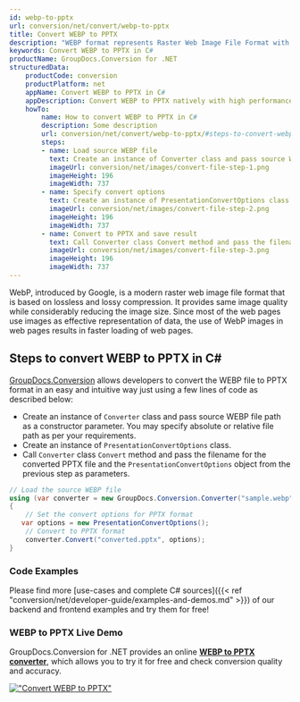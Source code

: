 ```yaml
---
id: webp-to-pptx
url: conversion/net/convert/webp-to-pptx
title: Convert WEBP to PPTX
description: "WEBP format represents Raster Web Image File Format with .webp extension. Learn how to convert WEBP to PPTX file programmatically in C# language using GroupDocs.Conversion for .NET library."
keywords: Convert WEBP to PPTX in C#
productName: GroupDocs.Conversion for .NET
structuredData:
    productCode: conversion
    productPlatform: net
    appName: Convert WEBP to PPTX in C#
    appDescription: Convert WEBP to PPTX natively with high performance using C# language and server side GroupDocs.Conversion for .NET APIs, without the use of any software like Microsoft or Open Office.
    howTo:
        name: How to convert WEBP to PPTX in C# 
        description: Some description
        url: conversion/net/convert/webp-to-pptx/#steps-to-convert-webp-to-pptx-in-c
        steps:
        - name: Load source WEBP file 
          text: Create an instance of Converter class and pass source WEBP file path as a constructor parameter. You may specify absolute or relative file path as per your requirements. 
          imageUrl: conversion/net/images/convert-file-step-1.png
          imageHeight: 196
          imageWidth: 737
        - name: Specify convert options 
          text: Create an instance of PresentationConvertOptions class.
          imageUrl: conversion/net/images/convert-file-step-2.png
          imageHeight: 196
          imageWidth: 737
        - name: Convert to PPTX and save result 
          text: Call Converter class Convert method and pass the filename for the converted HTML file and the PresentationConvertOptions object from the previous step as parameters.
          imageUrl: conversion/net/images/convert-file-step-3.png
          imageHeight: 196
          imageWidth: 737
---
```


WebP, introduced by Google, is a modern raster web image file format that is based on lossless and lossy compression. It provides same image quality while considerably reducing the image size. Since most of the web pages use images as effective representation of data, the use of WebP images in web pages results in faster loading of web pages.

## Steps to convert WEBP to PPTX in C#

[GroupDocs.Conversion](https://products.groupdocs.com/conversion/net) allows developers to convert the WEBP file to PPTX format in an easy and intuitive way just using a few lines of code as described below:

* Create an instance of `Converter` class and pass source WEBP file path as a constructor parameter. You may specify absolute or relative file path as per your requirements. 
* Create an instance of `PresentationConvertOptions` class.
* Call `Converter` class `Convert` method and pass the filename for the converted PPTX file and the `PresentationConvertOptions` object from the previous step as parameters.

```csharp
// Load the source WEBP file
using (var converter = new GroupDocs.Conversion.Converter("sample.webp"))
{
    // Set the convert options for PPTX format
   var options = new PresentationConvertOptions();
    // Convert to PPTX format
    converter.Convert("converted.pptx", options);
}
```

### Code Examples

Please find more [use-cases and complete C# sources]({{< ref "conversion/net/developer-guide/examples-and-demos.md" >}}) of our backend and frontend examples and try them for free!

### WEBP to PPTX Live Demo

GroupDocs.Conversion for .NET provides an online [**WEBP to PPTX converter**](https://products.groupdocs.app/conversion/webp-to-pptx), which allows you to try it for free and check conversion quality and accuracy.

[!["Convert WEBP to PPTX"](conversion/net/images/convert-to-pptx/convert-webp-to-pptx.png)](https://products.groupdocs.app/conversion/webp-to-pptx)